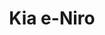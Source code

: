 ---
title: Kia e-Niro
car_manufacturer: Kia
car_name: e-Niro
car_name_subtext:
car_release_year: 2018
car_added_to_tbdp: 2018
car_last_change_date:
battery_size_available_kwh: 
battery_size_rated_kwh: 
battery_size_vsource: 
weight_total: 1860
weight_front_axle: 1020
weight_rear_axle: 840
weight_vsource: https://www.youtube.com/watch?v=RjFE1mNtUcc
winter_consumption_90kmh_wh-km: 180
winter_consumption_90kmh_wh-mi: 290
winter_consumption_120kmh_wh-km: 
winter_consumption_120kmh_wh-mi: 
winter_consumption_vsource: https://www.youtube.com/watch?v=RjFE1mNtUcc
summer_consumption_90kmh_wh-km: 131
summer_consumption_90kmh_wh-mi: 211
summer_consumption_120kmh_wh-km: 
summer_consumption_120kmh_wh-mi: 
summer_consumption_vsource: https://www.youtube.com/watch?v=ZnYWWtUNykA
winter_range_90kmh_km: 375
winter_range_120kmh_km: 
winter_range_vsource: https://www.youtube.com/watch?v=RjFE1mNtUcc
summer_range_90kmh_km: 500
summer_range_120kmh_km: 
summer_range_vsource: https://www.youtube.com/watch?v=ZnYWWtUNykA
bananaboxes_trunk: 8
bananaboxes_folded_seats: 22
bananaboxes_vsource: https://www.youtube.com/watch?v=KJFC1WA9YLs
car_general_review_vsource: https://www.youtube-nocookie.com/embed/Us5fV1Oa2vo
car_noise_80_kmh_db: 64.8
car_noise_100_kmh_db: 66.8
car_noise_120_kmh_db: 69.3
car_noise_vsource: https://www.youtube.com/watch?v=-k9LOfhLG48
---